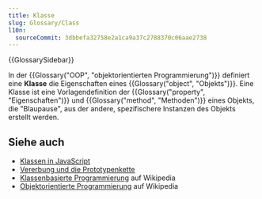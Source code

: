 ```yaml
---
title: Klasse
slug: Glossary/Class
l10n:
  sourceCommit: 3dbbefa32758e2a1ca9a37c2788370c06aae2738
---
```


{{GlossarySidebar}}

In der {{Glossary("OOP", "objektorientierten Programmierung")}} definiert eine **Klasse** die Eigenschaften eines {{Glossary("object", "Objekts")}}. Eine Klasse ist eine Vorlagendefinition der {{Glossary("property", "Eigenschaften")}} und {{Glossary("method", "Methoden")}} eines Objekts, die "Blaupause", aus der andere, spezifischere Instanzen des Objekts erstellt werden.

## Siehe auch

- [Klassen in JavaScript](/de/docs/Learn_web_development/Extensions/Advanced_JavaScript_objects/Classes_in_JavaScript)
- [Vererbung und die Prototypenkette](/de/docs/Web/JavaScript/Guide/Inheritance_and_the_prototype_chain)
- [Klassenbasierte Programmierung](https://en.wikipedia.org/wiki/Class-based_programming) auf Wikipedia
- [Objektorientierte Programmierung](https://en.wikipedia.org/wiki/Object-oriented_programming) auf Wikipedia
